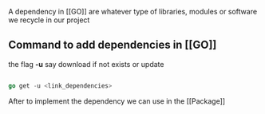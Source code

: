 
A dependency in [[GO]] are whatever type of libraries, modules or software we recycle in our project

## Command to add dependencies in [[GO]]

the flag **-u** say download if not exists or update
```Go

go get -u <link_dependencies>

```

After to implement the dependency we can use in the [[Package]]

